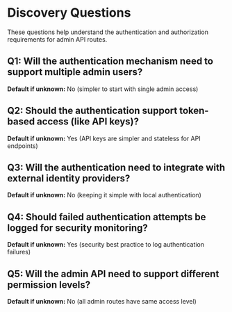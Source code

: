 # Discovery Questions

These questions help understand the authentication and authorization requirements for admin API routes.

## Q1: Will the authentication mechanism need to support multiple admin users?
**Default if unknown:** No (simpler to start with single admin access)

## Q2: Should the authentication support token-based access (like API keys)?
**Default if unknown:** Yes (API keys are simpler and stateless for API endpoints)

## Q3: Will the authentication need to integrate with external identity providers?
**Default if unknown:** No (keeping it simple with local authentication)

## Q4: Should failed authentication attempts be logged for security monitoring?
**Default if unknown:** Yes (security best practice to log authentication failures)

## Q5: Will the admin API need to support different permission levels?
**Default if unknown:** No (all admin routes have same access level)